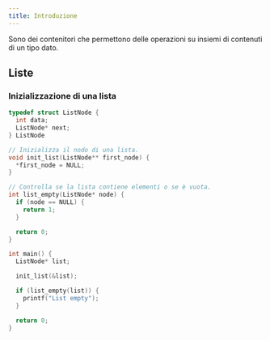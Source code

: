 ```yaml
---
title: Introduzione
---
```


Sono dei contenitori che permettono delle operazioni su insiemi di contenuti di
un tipo dato.

## Liste

### Inizializzazione di una lista

```c
typedef struct ListNode {
  int data;
  ListNode* next;
} ListNode

// Inizializza il nodo di una lista.
void init_list(ListNode** first_node) {
  *first_node = NULL;
}

// Controlla se la lista contiene elementi o se è vuota.
int list_empty(ListNode* node) {
  if (node == NULL) {
    return 1;
  }

  return 0;
}

int main() {
  ListNode* list;

  init_list(&list);

  if (list_empty(list)) {
    printf("List empty");
  }

  return 0;
}
```
